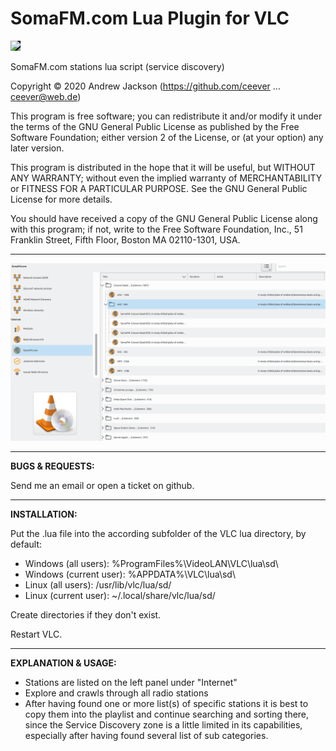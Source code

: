 # SomaFM.com Lua Plugin for VLC

<img src="https://somafm.com/img/LogoFP2010.gif" style="background:black;" />

 SomaFM.com stations lua script (service discovery)

 Copyright © 2020 Andrew Jackson (https://github.com/ceever ... ceever@web.de)

 This program is free software; you can redistribute it and/or modify
 it under the terms of the GNU General Public License as published by
 the Free Software Foundation; either version 2 of the License, or
 (at your option) any later version.

 This program is distributed in the hope that it will be useful,
 but WITHOUT ANY WARRANTY; without even the implied warranty of
 MERCHANTABILITY or FITNESS FOR A PARTICULAR PURPOSE.  See the
 GNU General Public License for more details.

 You should have received a copy of the GNU General Public License
 along with this program; if not, write to the Free Software
 Foundation, Inc., 51 Franklin Street, Fifth Floor, Boston MA 02110-1301, USA.

---
<img src="gfx/screenshot.png"/>

---
**BUGS & REQUESTS:**

Send me an email or open a ticket on github.

---
**INSTALLATION:**

Put the .lua file into the according subfolder of the VLC lua directory, by default:
* Windows (all users): %ProgramFiles%\VideoLAN\VLC\lua\sd\
* Windows (current user): %APPDATA%\VLC\lua\sd\
* Linux (all users): /usr/lib/vlc/lua/sd/
* Linux (current user): ~/.local/share/vlc/lua/sd/

Create directories if they don't exist.

Restart VLC.

---
**EXPLANATION & USAGE:**

* Stations are listed on the left panel under "Internet"
* Explore and crawls through all radio stations
* After having found one or more list(s) of specific stations it is best to copy them into the playlist and continue searching and sorting there, since the Service Discovery zone is a little limited in its capabilities, especially after having found several list of sub categories.
